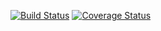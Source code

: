 [![Build Status](https://travis-ci.org/seboettg/citeproc-php.svg?branch=version2.0)](https://travis-ci.org/seboettg/citeproc-php)
[![Coverage Status](https://coveralls.io/repos/github/seboettg/citeproc-php/badge.svg?branch=version2.0)](https://coveralls.io/github/seboettg/Collection?branch=version2.0)
